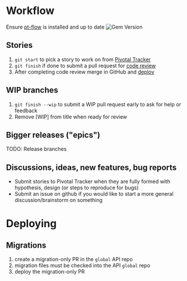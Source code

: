 # Workflow

Ensure [pt-flow](https://github.com/balvig/pt-flow) is installed and up to date <img src="https://badge.fury.io/rb/pt-flow.svg?style=flat" alt="Gem Version">

## Stories

1. `git start` to pick a story to work on from [Pivotal Tracker]()
2. `git finish` if done to submit a pull request for [code review](/code-review)
3. After completing code review merge in GitHub and [deploy]()

## WIP branches

1. `git finish --wip` to submit a WIP pull request early to ask for help or feedback
2. Remove [WIP] from title when ready for review

## Bigger releases ("epics")

TODO: Release branches

## Discussions, ideas, new features, bug reports

- Submit stories to Pivotal Tracker when they are fully formed with hypothesis, design (or steps to reproduce for bugs)
- Submit an issue on github if you would like to start a more general discussion/brainstorm on something

# Deploying

## Migrations

1. create a migration-only PR in the `global` API repo
2. migration files must be checked into the API `global` repo
3. deploy the migration-only PR

